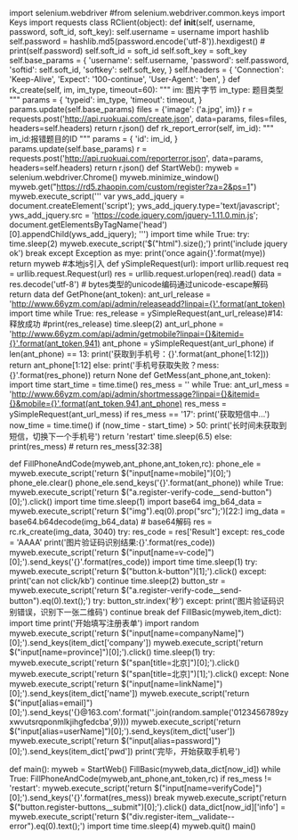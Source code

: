 import selenium.webdriver
#from selenium.webdriver.common.keys import Keys
import requests
class RClient(object):
    def __init__(self, username, password, soft_id, soft_key):
        self.username = username
        import hashlib
        self.password = hashlib.md5(password.encode('utf-8')).hexdigest()
        # print(self.password)
        self.soft_id = soft_id
        self.soft_key = soft_key
        self.base_params = {
            'username': self.username,
            'password': self.password,
            'softid': self.soft_id,
            'softkey': self.soft_key,
        }
        self.headers = {
            'Connection': 'Keep-Alive',
            'Expect': '100-continue',
            'User-Agent': 'ben',
        }
    def rk_create(self, im, im_type, timeout=60):
        """
        im: 图片字节
        im_type: 题目类型
        """
        params = {
            'typeid': im_type,
            'timeout': timeout,
        }
        params.update(self.base_params)
        files = {'image': ('a.jpg', im)}
        r = requests.post('http://api.ruokuai.com/create.json', data=params, files=files, headers=self.headers)
        return r.json()
    def rk_report_error(self, im_id):
        """
        im_id:报错题目的ID
        """
        params = {
            'id': im_id,
        }
        params.update(self.base_params)
        r = requests.post('http://api.ruokuai.com/reporterror.json', data=params, headers=self.headers)
        return r.json()
def StartWeb():
    myweb = selenium.webdriver.Chrome()
    myweb.minimize_window()
    myweb.get("https://rd5.zhaopin.com/custom/register?za=2&ps=1")
    myweb.execute_script('''
var yws_add_jquery = document.createElement('script');
yws_add_jquery.type='text/javascript';
yws_add_jquery.src = 'https://code.jquery.com/jquery-1.11.0.min.js';
document.getElementsByTagName('head')[0].appendChild(yws_add_jquery);
''')
    import time
    while True:
        try:
            time.sleep(2)
            myweb.execute_script('$("html").size();')
            print('include jquery ok')
            break
        except Exception as mye:
            print('once again{}'.format(mye))
    return myweb
#本地js引入
def ySimpleRequest(url):
    import urllib.request
    req = urllib.request.Request(url)
    res = urllib.request.urlopen(req).read()
    data = res.decode('utf-8')  # bytes类型的unicode编码通过unicode-escape解码
    return data
def GetPhone(ant_token):
    ant_url_release = 'http://www.66yzm.com/api/admin/releaseadd?linpai={}'.format(ant_token)
    import time
    while True:
        res_release = ySimpleRequest(ant_url_release)#14:释放成功
        #print(res_release)
        time.sleep(2)
        ant_url_phone = 'http://www.66yzm.com/api/admin/getmobile?linpai={}&itemid={}'.format(ant_token,941)
        ant_phone = ySimpleRequest(ant_url_phone)
        if len(ant_phone) == 13:
            print('获取到手机号：{}'.format(ant_phone[1:12]))
            return ant_phone[1:12]
        else:
            print('手机号获取失败？mess: {}'.format(res_phone))
    return None
def GetMess(ant_phone,ant_token):
    import time
    start_time = time.time()
    res_mess = ''
    while True:
        ant_url_mess = 'http://www.66yzm.com/api/admin/shortmessage?linpai={}&itemid={}&mobile={}'.format(ant_token,941,ant_phone)
        res_mess = ySimpleRequest(ant_url_mess)
        if res_mess == '17':
            print('获取短信中...')
            now_time = time.time()
            if (now_time - start_time) > 50:
                print('长时间未获取到短信，切换下一个手机号')
                return 'restart'
            time.sleep(6.5)
        else:
            print(res_mess) #
            return res_mess[32:38]
    
def FillPhoneAndCode(myweb,ant_phone,ant_token,rc):
    phone_ele = myweb.execute_script('return $("input[name=mobile]")[0];')
    phone_ele.clear()
    phone_ele.send_keys('{}'.format(ant_phone))
    while True:
        myweb.execute_script('return $("a.register-verify-code__send-button")[0];').click()
        import time
        time.sleep(1)
        import base64
        img_b64_data = myweb.execute_script('return $("img").eq(0).prop("src");')[22:]
        img_data = base64.b64decode(img_b64_data)  # base64解码
        res = rc.rk_create(img_data, 3040)
        try:
            res_code = res['Result']
        except:
            res_code = 'AAAA'
        print('图片验证码识别结果:{}'.format(res_code))
        myweb.execute_script('return $("input[name=v-code]")[0];').send_keys('{}'.format(res_code))
        import time
        time.sleep(1)
        try:
            myweb.execute_script('return $("button.k-button")[1];').click()
        except:
            print('can not click/kb')
            continue
        time.sleep(2)
        button_str = myweb.execute_script('return $("a.register-verify-code__send-button").eq(0).text();')
        try:
            button_str.index('秒')
        except:
            print('图片验证码识别错误，识别下一张二维码')
            continue
        break
def FillBasic(myweb,item_dict):
    import time
    print('开始填写注册表单')
    import random
    myweb.execute_script('return $("input[name=companyName]")[0];').send_keys(item_dict['company'])
    myweb.execute_script('return $("input[name=province]")[0];').click()
    time.sleep(1)
    try:
        myweb.execute_script('return $("span[title=北京]")[0];').click()
        myweb.execute_script('return $("span[title=北京]")[1];').click()
    except:
        None
    myweb.execute_script('return $("input[name=linkName]")[0];').send_keys(item_dict['name'])
    myweb.execute_script('return $("input[alias=email]")[0];').send_keys('{}@163.com'.format(''.join(random.sample('0123456789zyxwvutsrqponmlkjihgfedcba',9))))
    myweb.execute_script('return $("input[alias=userName]")[0];').send_keys(item_dict['user'])
    myweb.execute_script('return $("input[alias=password]")[0];').send_keys(item_dict['pwd'])
    print('完毕，开始获取手机号')
    
def main():
        myweb = StartWeb()
        FillBasic(myweb,data_dict[now_id])
        while True:
            FillPhoneAndCode(myweb,ant_phone,ant_token,rc)
            if res_mess != 'restart':
                myweb.execute_script('return $("input[name=verifyCode]")[0];').send_keys('{}'.format(res_mess))
                break
        myweb.execute_script('return $("button.register-buttons__submit")[0];').click()
        data_dict[now_id]['info'] = myweb.execute_script('return $("div.register-item__validate--error").eq(0).text();')
        import time
        time.sleep(4)
        myweb.quit()
main()

